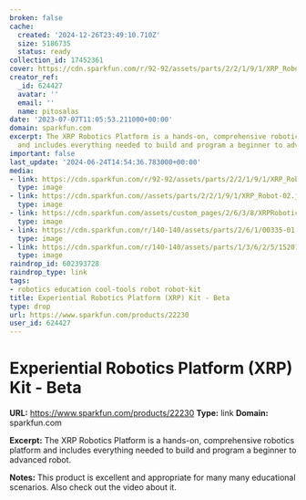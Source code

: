 ```yaml
---
broken: false
cache:
  created: '2024-12-26T23:49:10.710Z'
  size: 5186735
  status: ready
collection_id: 17452361
cover: https://cdn.sparkfun.com/r/92-92/assets/parts/2/2/1/9/1/XRP_Robot-02.jpg
creator_ref:
  _id: 624427
  avatar: ''
  email: ''
  name: pitosalas
date: '2023-07-07T11:05:53.211000+00:00'
domain: sparkfun.com
excerpt: The XRP Robotics Platform is a hands-on, comprehensive robotics platform
  and includes everything needed to build and program a beginner to advanced robot.
important: false
last_update: '2024-06-24T14:54:36.783000+00:00'
media:
- link: https://cdn.sparkfun.com/r/92-92/assets/parts/2/2/1/9/1/XRP_Robot-02.jpg
  type: image
- link: https://cdn.sparkfun.com//assets/parts/2/2/1/9/1/XRP_Robot-02.jpg
  type: image
- link: https://cdn.sparkfun.com/assets/custom_pages/2/6/3/8/XRPRoboticsKitContributingPartners.png
  type: image
- link: https://cdn.sparkfun.com/r/140-140/assets/parts/2/6/1/00335-01.jpg
  type: image
- link: https://cdn.sparkfun.com/r/140-140/assets/parts/1/3/6/2/5/15201-Panasonic_Alkaline_Battery_-_AA-02.jpg
  type: image
raindrop_id: 602393728
raindrop_type: link
tags:
- robotics education cool-tools robot robot-kit
title: Experiential Robotics Platform (XRP) Kit - Beta
type: drop
url: https://www.sparkfun.com/products/22230
user_id: 624427
---
```


# Experiential Robotics Platform (XRP) Kit - Beta

**URL:** https://www.sparkfun.com/products/22230
**Type:** link
**Domain:** sparkfun.com

**Excerpt:** The XRP Robotics Platform is a hands-on, comprehensive robotics platform and includes everything needed to build and program a beginner to advanced robot.

**Notes:**
This product is excellent and appropriate for many many educational scenarios. Also check out the video about it.

